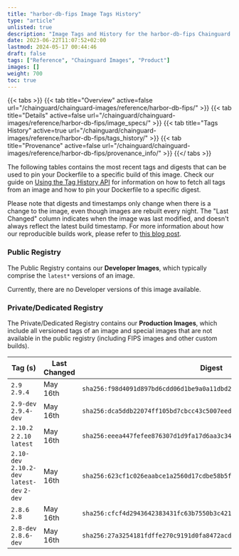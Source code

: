 ```yaml
---
title: "harbor-db-fips Image Tags History"
type: "article"
unlisted: true
description: "Image Tags and History for the harbor-db-fips Chainguard Image"
date: 2023-06-22T11:07:52+02:00
lastmod: 2024-05-17 00:44:46
draft: false
tags: ["Reference", "Chainguard Images", "Product"]
images: []
weight: 700
toc: true
---
```


{{< tabs >}}
{{< tab title="Overview" active=false url="/chainguard/chainguard-images/reference/harbor-db-fips/" >}}
{{< tab title="Details" active=false url="/chainguard/chainguard-images/reference/harbor-db-fips/image_specs/" >}}
{{< tab title="Tags History" active=true url="/chainguard/chainguard-images/reference/harbor-db-fips/tags_history/" >}}
{{< tab title="Provenance" active=false url="/chainguard/chainguard-images/reference/harbor-db-fips/provenance_info/" >}}
{{</ tabs >}}

The following tables contains the most recent tags and digests that can be used to pin your Dockerfile to a specific build of this image. Check our guide on [Using the Tag History API](/chainguard/chainguard-images/using-the-tag-history-api/) for information on how to fetch all tags from an image and how to pin your Dockerfile to a specific digest.

Please note that digests and timestamps only change when there is a change to the image, even though images are rebuilt every night. The "Last Changed" column indicates when the image was last modified, and doesn't always reflect the latest build timestamp. For more information about how our reproducible builds work, please refer to [this blog post](https://www.chainguard.dev/unchained/reproducing-chainguards-reproducible-image-builds).

### Public Registry
The Public Registry contains our **Developer Images**, which typically comprise the `latest*` versions of an image.

Currently, there are no Developer versions of this image available.

### Private/Dedicated Registry
The Private/Dedicated Registry contains our **Production Images**, which include all versioned tags of an image and special images that are not available in the public registry (including FIPS images and other custom builds).

| Tag (s)                                       | Last Changed | Digest                                                                    |
|-----------------------------------------------|--------------|---------------------------------------------------------------------------|
|  `2.9` `2.9.4`                                | May 16th     | `sha256:f98d4091d897bd6cdd06d1be9a0a11dbd2248cd8abd32e9adfae80986c5a2706` |
|  `2.9-dev` `2.9.4-dev`                        | May 16th     | `sha256:dca5ddb22074ff105bd7cbcc43c5007eedebfeea9a4e4598b08365ba16fc2496` |
|  `2.10.2` `2` `2.10` `latest`                 | May 16th     | `sha256:eeea447fefee876307d1d9fa17d6aa3c34488c5cf76100a3a47e8f37dfc982dc` |
|  `2.10-dev` `2.10.2-dev` `latest-dev` `2-dev` | May 16th     | `sha256:623cf1c026eaabce1a2560d17cdbe58b5f24b43ef73893372436f31afbf6e0e1` |
|  `2.8.6` `2.8`                                | May 16th     | `sha256:cfcf4d2943642383431fc63b7550b3c42173c780d5c7f3a6fa0a9e2a2275c53d` |
|  `2.8-dev` `2.8.6-dev`                        | May 16th     | `sha256:27a3254181fdffe270c9191d0fa8472acdd397b34bf7c9f51c421455ce661ad2` |

